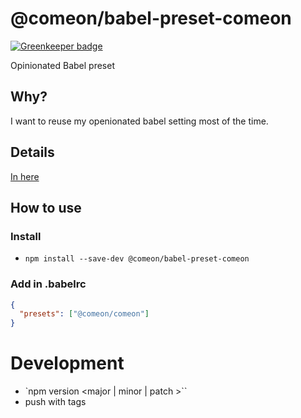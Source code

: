 # @comeon/babel-preset-comeon

[![Greenkeeper badge](https://badges.greenkeeper.io/comeon-stockholm/babel-preset-comeon.svg)](https://greenkeeper.io/)

Opinionated Babel preset

## Why?
I want to reuse my openionated babel setting most of the time.

## Details
[In here](index.js)
## How to use

### Install
- `npm install --save-dev @comeon/babel-preset-comeon`

### Add in .babelrc
```json
{
  "presets": ["@comeon/comeon"]
}
```

# Development

- `npm version <major | minor | patch >``
- push with tags